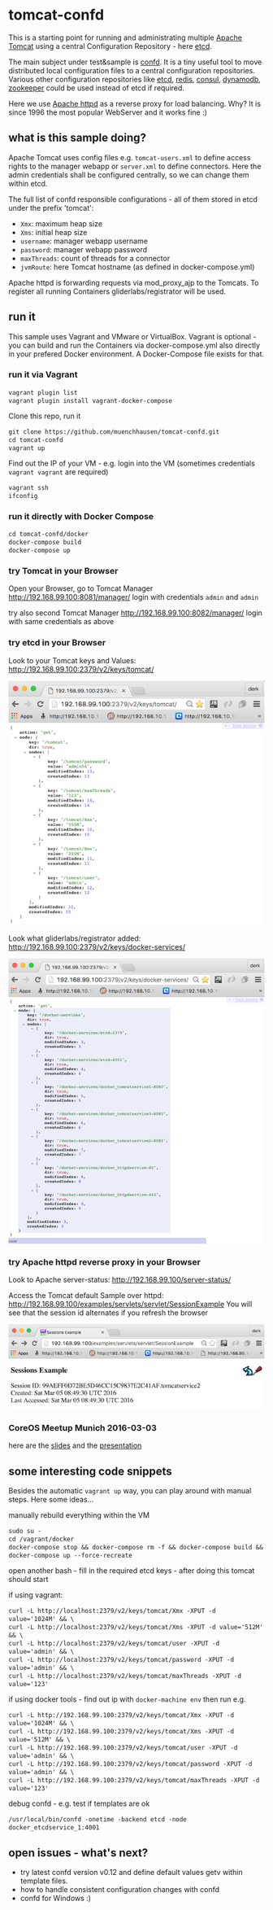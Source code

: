 # tomcat-confd
This is a starting point for running and administrating multiple [Apache Tomcat](http://tomcat.apache.org/) using a central Configuration Repository - here [etcd](https://github.com/coreos/etcd).

The main subject under test&sample is [confd](https://github.com/kelseyhightower/confd). It is a tiny  useful tool to move distributed local configuration files to a central configuration repositories. Various other configuration repositories like [etcd](https://github.com/coreos/etcd), [redis](http://redis.io), [consul](http://consul.io), [dynamodb](http://aws.amazon.com/dynamodb/), [zookeeper](https://zookeeper.apache.org) could be used instead of etcd if required.   

Here we use [Apache httpd](http://httpd.apache.org/) as a reverse proxy for load balancing. Why? It is since 1996 the most popular WebServer and it works fine :)

## what is this sample doing?
Apache Tomcat uses config files e.g. ```tomcat-users.xml``` to define access rights to the manager webapp or ```server.xml``` to define connectors. Here the admin credentials shall be configured centrally, so we can change them within etcd.

The full list of confd responsible configurations - all of them stored in etcd under the prefix 'tomcat':
- ```Xmx```: maximum heap size
- ```Xms```: initial heap size
- ```username```: manager webapp username
- ```password```: manager webapp password
- ```maxThreads```: count of threads for a connector
- ```jvmRoute```: here Tomcat hostname (as defined in docker-compose.yml)

Apache httpd is forwarding requests via mod_proxy_ajp to the Tomcats. To register all running Containers gliderlabs/registrator will be used.    

## run it
This sample uses Vagrant and VMware or VirtualBox. Vagrant is optional - you can build and run the Containers via docker-compose.yml also directly in your prefered Docker environment. A Docker-Compose file exists for that. 

### run it via Vagrant
```
vagrant plugin list
vagrant plugin install vagrant-docker-compose
```
Clone this repo, run it
```
git clone https://github.com/muenchhausen/tomcat-confd.git
cd tomcat-confd
vagrant up
```

Find out the IP of your VM - e.g. login into the VM (sometimes credentials ```vagrant vagrant``` are required)
```
vagrant ssh
ifconfig
```

### run it directly with Docker Compose
```
cd tomcat-confd/docker
docker-compose build
docker-compose up
```

### try Tomcat in your Browser
Open your Browser, go to Tomcat Manager 
http://192.168.99.100:8081/manager/
login with credentials ```admin``` and ```admin```

try also second Tomcat Manager 
http://192.168.99.100:8082/manager/
login with same credentials as above

### try etcd in your Browser

Look to your Tomcat keys and Values:
http://192.168.99.100:2379/v2/keys/tomcat/

![Screenshot](slides/tomcat-keys.png)

Look what gliderlabs/registrator added:
http://192.168.99.100:2379/v2/keys/docker-services/

![Screenshot](slides/docker-services.png)

### try Apache httpd reverse proxy in your Browser

Look to Apache server-status:
http://192.168.99.100/server-status/

Access the Tomcat default Sample over httpd: 
http://192.168.99.100/examples/servlets/servlet/SessionExample
You will see that the session id alternates if you refresh the browser

![Screenshot](slides/session-example.png)

### CoreOS Meetup Munich 2016-03-03
here are the [slides](slides/Configure-a-Tomcat-cluster-with-confd.pdf)
and the [presentation](https://www.youtube.com/watch?v=y0cqKHsXkk4)

## some interesting code snippets

Besides the automatic ```vagrant up``` way, you can play around with manual steps. Here some ideas...

manually rebuild everything within the VM
```
sudo su -
cd /vagrant/docker
docker-compose stop && docker-compose rm -f && docker-compose build && docker-compose up --force-recreate
```

open another bash - fill in the required etcd keys - after doing this tomcat should start

if using vagrant:
```
curl -L http://localhost:2379/v2/keys/tomcat/Xmx -XPUT -d value='1024M' && \
curl -L http://localhost:2379/v2/keys/tomcat/Xms -XPUT -d value='512M' && \
curl -L http://localhost:2379/v2/keys/tomcat/user -XPUT -d value='admin' && \
curl -L http://localhost:2379/v2/keys/tomcat/password -XPUT -d value='admin' && \
curl -L http://localhost:2379/v2/keys/tomcat/maxThreads -XPUT -d value='123'

```
if using docker tools - find out ip with ```docker-machine env``` then run e.g.
```
curl -L http://192.168.99.100:2379/v2/keys/tomcat/Xmx -XPUT -d value='1024M' && \
curl -L http://192.168.99.100:2379/v2/keys/tomcat/Xms -XPUT -d value='512M' && \
curl -L http://192.168.99.100:2379/v2/keys/tomcat/user -XPUT -d value='admin' && \
curl -L http://192.168.99.100:2379/v2/keys/tomcat/password -XPUT -d value='admin' && \
curl -L http://192.168.99.100:2379/v2/keys/tomcat/maxThreads -XPUT -d value='123'
```

debug confd - e.g. test if templates are ok
```
/usr/local/bin/confd -onetime -backend etcd -node docker_etcdservice_1:4001
```

## open issues - what's next?
- try latest confd version v0.12 and define default values getv within template files.
- how to handle consistent configuration changes with confd
- confd for Windows :)
